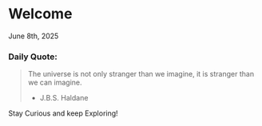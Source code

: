# Welcome

June 8th, 2025

### Daily Quote:
> The universe is not only stranger than we imagine, it is stranger than we can imagine.
> 	- J.B.S. Haldane

Stay Curious and keep Exploring!
